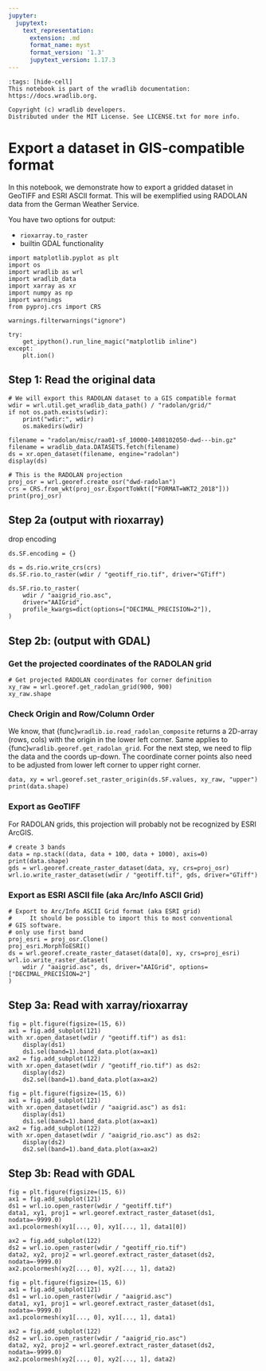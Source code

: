 ```yaml
---
jupyter:
  jupytext:
    text_representation:
      extension: .md
      format_name: myst
      format_version: '1.3'
      jupytext_version: 1.17.3
---
```


```{raw-cell}
:tags: [hide-cell]
This notebook is part of the wradlib documentation: https://docs.wradlib.org.

Copyright (c) wradlib developers.
Distributed under the MIT License. See LICENSE.txt for more info.
```

# Export a dataset in GIS-compatible format

In this notebook, we demonstrate how to export a gridded dataset in GeoTIFF and ESRI ASCII format. This will be exemplified using RADOLAN data from the German Weather Service.

You have two options for output:

- `rioxarray.to_raster`
- builtin GDAL functionality

```{code-cell} python
import matplotlib.pyplot as plt
import os
import wradlib as wrl
import wradlib_data
import xarray as xr
import numpy as np
import warnings
from pyproj.crs import CRS

warnings.filterwarnings("ignore")

try:
    get_ipython().run_line_magic("matplotlib inline")
except:
    plt.ion()
```

## Step 1: Read the original data

```{code-cell} python
# We will export this RADOLAN dataset to a GIS compatible format
wdir = wrl.util.get_wradlib_data_path() / "radolan/grid/"
if not os.path.exists(wdir):
    print("wdir:", wdir)
    os.makedirs(wdir)

filename = "radolan/misc/raa01-sf_10000-1408102050-dwd---bin.gz"
filename = wradlib_data.DATASETS.fetch(filename)
ds = xr.open_dataset(filename, engine="radolan")
display(ds)
```

```{code-cell} python
# This is the RADOLAN projection
proj_osr = wrl.georef.create_osr("dwd-radolan")
crs = CRS.from_wkt(proj_osr.ExportToWkt(["FORMAT=WKT2_2018"]))
print(proj_osr)
```

## Step 2a (output with rioxarray)


drop encoding

```{code-cell} python
ds.SF.encoding = {}
```

```{code-cell} python
ds = ds.rio.write_crs(crs)
ds.SF.rio.to_raster(wdir / "geotiff_rio.tif", driver="GTiff")
```

```{code-cell} python
ds.SF.rio.to_raster(
    wdir / "aaigrid_rio.asc",
    driver="AAIGrid",
    profile_kwargs=dict(options=["DECIMAL_PRECISION=2"]),
)
```

## Step 2b: (output with GDAL)

### Get the projected coordinates of the RADOLAN grid

```{code-cell} python
# Get projected RADOLAN coordinates for corner definition
xy_raw = wrl.georef.get_radolan_grid(900, 900)
xy_raw.shape
```

### Check Origin and Row/Column Order

We know, that {func}`wradlib.io.read_radolan_composite` returns a 2D-array (rows, cols) with the origin in the lower left corner. Same applies to {func}`wradlib.georef.get_radolan_grid`. For the next step, we need to flip the data and the coords up-down. The coordinate corner points also need to be adjusted from lower left corner to upper right corner.

```{code-cell} python
data, xy = wrl.georef.set_raster_origin(ds.SF.values, xy_raw, "upper")
print(data.shape)
```

### Export as GeoTIFF

For RADOLAN grids, this projection will probably not be recognized by
ESRI ArcGIS.

```{code-cell} python
# create 3 bands
data = np.stack((data, data + 100, data + 1000), axis=0)
print(data.shape)
gds = wrl.georef.create_raster_dataset(data, xy, crs=proj_osr)
wrl.io.write_raster_dataset(wdir / "geotiff.tif", gds, driver="GTiff")
```

### Export as ESRI ASCII file (aka Arc/Info ASCII Grid)

```{code-cell} python
# Export to Arc/Info ASCII Grid format (aka ESRI grid)
#     It should be possible to import this to most conventional
# GIS software.
# only use first band
proj_esri = proj_osr.Clone()
proj_esri.MorphToESRI()
ds = wrl.georef.create_raster_dataset(data[0], xy, crs=proj_esri)
wrl.io.write_raster_dataset(
    wdir / "aaigrid.asc", ds, driver="AAIGrid", options=["DECIMAL_PRECISION=2"]
)
```

## Step 3a: Read with xarray/rioxarray

```{code-cell} python
fig = plt.figure(figsize=(15, 6))
ax1 = fig.add_subplot(121)
with xr.open_dataset(wdir / "geotiff.tif") as ds1:
    display(ds1)
    ds1.sel(band=1).band_data.plot(ax=ax1)
ax2 = fig.add_subplot(122)
with xr.open_dataset(wdir / "geotiff_rio.tif") as ds2:
    display(ds2)
    ds2.sel(band=1).band_data.plot(ax=ax2)
```

```{code-cell} python
fig = plt.figure(figsize=(15, 6))
ax1 = fig.add_subplot(121)
with xr.open_dataset(wdir / "aaigrid.asc") as ds1:
    display(ds1)
    ds1.sel(band=1).band_data.plot(ax=ax1)
ax2 = fig.add_subplot(122)
with xr.open_dataset(wdir / "aaigrid_rio.asc") as ds2:
    display(ds2)
    ds2.sel(band=1).band_data.plot(ax=ax2)
```

## Step 3b: Read with GDAL

```{code-cell} python
fig = plt.figure(figsize=(15, 6))
ax1 = fig.add_subplot(121)
ds1 = wrl.io.open_raster(wdir / "geotiff.tif")
data1, xy1, proj1 = wrl.georef.extract_raster_dataset(ds1, nodata=-9999.0)
ax1.pcolormesh(xy1[..., 0], xy1[..., 1], data1[0])

ax2 = fig.add_subplot(122)
ds2 = wrl.io.open_raster(wdir / "geotiff_rio.tif")
data2, xy2, proj2 = wrl.georef.extract_raster_dataset(ds2, nodata=-9999.0)
ax2.pcolormesh(xy2[..., 0], xy2[..., 1], data2)
```

```{code-cell} python
fig = plt.figure(figsize=(15, 6))
ax1 = fig.add_subplot(121)
ds1 = wrl.io.open_raster(wdir / "aaigrid.asc")
data1, xy1, proj1 = wrl.georef.extract_raster_dataset(ds1, nodata=-9999.0)
ax1.pcolormesh(xy1[..., 0], xy1[..., 1], data1)

ax2 = fig.add_subplot(122)
ds2 = wrl.io.open_raster(wdir / "aaigrid_rio.asc")
data2, xy2, proj2 = wrl.georef.extract_raster_dataset(ds2, nodata=-9999.0)
ax2.pcolormesh(xy2[..., 0], xy2[..., 1], data2)
```

